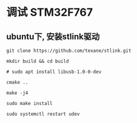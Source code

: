 # 调试 STM32F767

## ubuntu下, 安装stlink驱动

    git clone https://github.com/texane/stlink.git

    mkdir build && cd build

    # sudo apt install libusb-1.0-0-dev

    cmake ..

    make -j4

    sudo make install

    sudo systemctl restart udev
